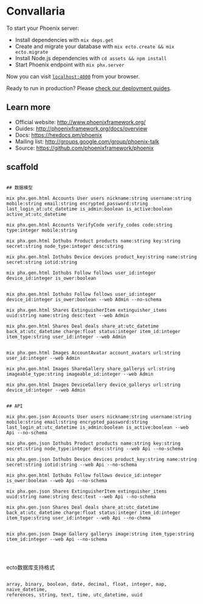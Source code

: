 # Convallaria

To start your Phoenix server:

  * Install dependencies with `mix deps.get`
  * Create and migrate your database with `mix ecto.create && mix ecto.migrate`
  * Install Node.js dependencies with `cd assets && npm install`
  * Start Phoenix endpoint with `mix phx.server`

Now you can visit [`localhost:4000`](http://localhost:4000) from your browser.

Ready to run in production? Please [check our deployment guides](http://www.phoenixframework.org/docs/deployment).

## Learn more

  * Official website: http://www.phoenixframework.org/
  * Guides: http://phoenixframework.org/docs/overview
  * Docs: https://hexdocs.pm/phoenix
  * Mailing list: http://groups.google.com/group/phoenix-talk
  * Source: https://github.com/phoenixframework/phoenix



## scaffold


```

## 数据模型

mix phx.gen.html Accounts User users nickname:string username:string mobile:string email:string encrypted_password:string last_login_at:utc_datetime is_admin:boolean is_active:boolean active_at:utc_datetime

mix phx.gen.html Accounts VerifyCode verify_codes code:string type:integer mobile:string 

mix phx.gen.html Iothubs Product products name:string key:string secret:string node_type:integer desc:string

mix phx.gen.html Iothubs Device devices product_key:string name:string secret:string iotid:string

mix phx.gen.html Iothubs Follow follows user_id:integer device_id:integer is_ower:boolean


mix phx.gen.html Iothubs Follow follows user_id:integer device_id:integer is_ower:boolean --web Admin --no-schema

mix phx.gen.html Shares ExtinguisherItem extinguisher_items uuid:string name:string desc:text --web Admin

mix phx.gen.html Shares Deal deals share_at:utc_datetime back_at:utc_datetime charge:float status:integer item_id:integer item_type:string user_id:integer --web Admin


mix phx.gen.html Images AccountAvatar account_avatars url:string user_id:integer --web Admin

mix phx.gen.html Images ShareGallery share_gallerys url:string imageable_type:string imageable_id:integer --web Admin

mix phx.gen.html Images DeviceGallery device_gallerys url:string device_id:integer --web Admin


## API

mix phx.gen.json Accounts User users nickname:string username:string mobile:string email:string encrypted_password:string last_login_at:utc_datetime is_admin:boolean is_active:boolean --web Api --no-schema

mix phx.gen.json Iothubs Product products name:string key:string secret:string node_type:integer desc:string --web Api --no-schema

mix phx.gen.json Iothubs Device devices product_key:string name:string secret:string iotid:string --web Api --no-schema

mix phx.gen.html Iothubs Follow follows device_id:integer is_ower:boolean --web Api --no-schema

mix phx.gen.json Shares ExtinguisherItem extinguisher_items uuid:string name:string desc:text --web Api --no-schema

mix phx.gen.json Shares Deal deals share_at:utc_datetime back_at:utc_datetime charge:float status:integer item_id:integer item_type:string user_id:integer --web Api --no-chema


mix phx.gen.json Image Gallery gallerys image:string item_type:string item_id:integer --web Api --no-schema




```


ecto数据库支持格式
```

array, binary, boolean, date, decimal, float, integer, map, naive_datetime,
references, string, text, time, utc_datetime, uuid

```
